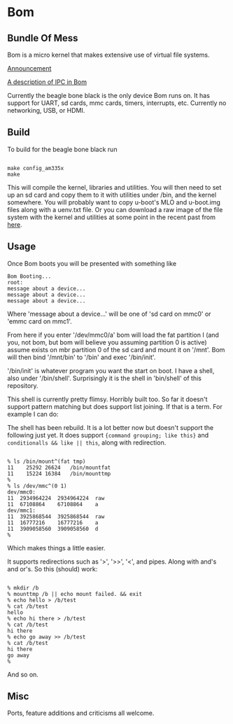# Bom

## Bundle Of Mess

Bom is a micro kernel that makes extensive use of virtual file
systems.

[Announcement](https://lackname.org/blog/BOM)

[A description of IPC in Bom](https://lackname.org/blog/A%20Slightly%20More%20Technical%20Post%20About%20Bom/)

Currently the beagle bone black is the only device Bom runs on. It
has support for UART, sd cards, mmc cards, timers, interrupts, etc.
Currently no networking, USB, or HDMI.


## Build

To build for the beagle bone black run

```

make config_am335x
make

```

This will compile the kernel, libraries and utilities. You will then
need to set up an sd card and copy them to it with utilities under
/bin, and the kernel somewhere. You will probably want to copy
u-boot's MLO and u-boot.img files along with a uenv.txt file.
Or you can download a raw image of the file system with the kernel and
utilities at some point in the recent past from
[here](https://lackname.org/dump/bom-am335x.fs).


## Usage

Once Bom boots you will be presented with something like

```
Bom Booting...
root:
message about a device...
message about a device...
message about a device...
```

Where 'message about a device...' will be one of 'sd card on mmc0' or
'emmc card on mmc1'.

From here if you enter '/dev/mmc0/a' bom will load the fat partition I
(and you, not bom, but bom will believe you assuming partition 0 is
active) assume exists on mbr partition 0 of the sd card and mount it
on '/mnt'. Bom will then bind '/mnt/bin' to '/bin' and exec '/bin/init'.

'/bin/init' is whatever program you want the start on boot. I have a
shell, also under '/bin/shell'. Surprisingly it is the shell in
'bin/shell' of this repository.

This shell is currently pretty flimsy. Horribly built too. So far it
doesn't support pattern matching but does support list joining. If
that is a term. For example I can do:

The shell has been rebuild. It is a lot better now but doesn't
support the following just yet. It does support `{command grouping;
like this}` and `conditionalls && like || this`, along with
redirection.

```

% ls /bin/mount^(fat tmp)
11    25292	26624	/bin/mountfat
11    15224	16384	/bin/mounttmp
%
% ls /dev/mmc^(0 1)
dev/mmc0:
11	2934964224	2934964224	raw
11	67108864	67108864	a
dev/mmc1:
11	3925868544	3925868544	raw
11	16777216	16777216	a
11	3909058560	3909058560	d
%

```

Which makes things a little easier.

It supports redirections such as '>', '>>', '<', and pipes. Along with
and's and or's. So this (should) work:

```

% mkdir /b
% mounttmp /b || echo mount failed. && exit
% echo hello > /b/test
% cat /b/test
hello
% echo hi there > /b/test
% cat /b/test
hi there
% echo go away >> /b/test
% cat /b/test
hi there
go away
%

```

And so on.

## Misc

Ports, feature additions and criticisms all welcome.
